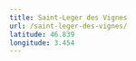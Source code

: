 ```yaml
---
title: Saint-Leger des Vignes
url: /saint-leger-des-vignes/
latitude: 46.839
longitude: 3.454
---
```

